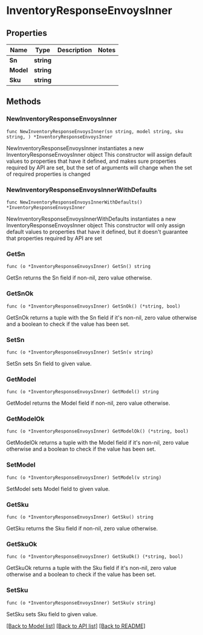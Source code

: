 # InventoryResponseEnvoysInner

## Properties

Name | Type | Description | Notes
------------ | ------------- | ------------- | -------------
**Sn** | **string** |  | 
**Model** | **string** |  | 
**Sku** | **string** |  | 

## Methods

### NewInventoryResponseEnvoysInner

`func NewInventoryResponseEnvoysInner(sn string, model string, sku string, ) *InventoryResponseEnvoysInner`

NewInventoryResponseEnvoysInner instantiates a new InventoryResponseEnvoysInner object
This constructor will assign default values to properties that have it defined,
and makes sure properties required by API are set, but the set of arguments
will change when the set of required properties is changed

### NewInventoryResponseEnvoysInnerWithDefaults

`func NewInventoryResponseEnvoysInnerWithDefaults() *InventoryResponseEnvoysInner`

NewInventoryResponseEnvoysInnerWithDefaults instantiates a new InventoryResponseEnvoysInner object
This constructor will only assign default values to properties that have it defined,
but it doesn't guarantee that properties required by API are set

### GetSn

`func (o *InventoryResponseEnvoysInner) GetSn() string`

GetSn returns the Sn field if non-nil, zero value otherwise.

### GetSnOk

`func (o *InventoryResponseEnvoysInner) GetSnOk() (*string, bool)`

GetSnOk returns a tuple with the Sn field if it's non-nil, zero value otherwise
and a boolean to check if the value has been set.

### SetSn

`func (o *InventoryResponseEnvoysInner) SetSn(v string)`

SetSn sets Sn field to given value.


### GetModel

`func (o *InventoryResponseEnvoysInner) GetModel() string`

GetModel returns the Model field if non-nil, zero value otherwise.

### GetModelOk

`func (o *InventoryResponseEnvoysInner) GetModelOk() (*string, bool)`

GetModelOk returns a tuple with the Model field if it's non-nil, zero value otherwise
and a boolean to check if the value has been set.

### SetModel

`func (o *InventoryResponseEnvoysInner) SetModel(v string)`

SetModel sets Model field to given value.


### GetSku

`func (o *InventoryResponseEnvoysInner) GetSku() string`

GetSku returns the Sku field if non-nil, zero value otherwise.

### GetSkuOk

`func (o *InventoryResponseEnvoysInner) GetSkuOk() (*string, bool)`

GetSkuOk returns a tuple with the Sku field if it's non-nil, zero value otherwise
and a boolean to check if the value has been set.

### SetSku

`func (o *InventoryResponseEnvoysInner) SetSku(v string)`

SetSku sets Sku field to given value.



[[Back to Model list]](../README.md#documentation-for-models) [[Back to API list]](../README.md#documentation-for-api-endpoints) [[Back to README]](../README.md)


